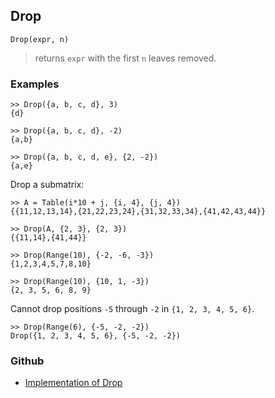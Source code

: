 ## Drop

```
Drop(expr, n)
```
> returns `expr` with the first `n` leaves removed.

### Examples

```
>> Drop({a, b, c, d}, 3)
{d}
 
>> Drop({a, b, c, d}, -2)
{a,b}
 
>> Drop({a, b, c, d, e}, {2, -2})
{a,e}
```

Drop a submatrix:

```
>> A = Table(i*10 + j, {i, 4}, {j, 4})
{{11,12,13,14},{21,22,23,24},{31,32,33,34},{41,42,43,44}}
 
>> Drop(A, {2, 3}, {2, 3})
{{11,14},{41,44}}
 
>> Drop(Range(10), {-2, -6, -3})
{1,2,3,4,5,7,8,10}
 
>> Drop(Range(10), {10, 1, -3})
{2, 3, 5, 6, 8, 9}
```

Cannot drop positions `-5` through `-2` in `{1, 2, 3, 4, 5, 6}`.

```
>> Drop(Range(6), {-5, -2, -2}) 
Drop({1, 2, 3, 4, 5, 6}, {-5, -2, -2})
```

### Github

* [Implementation of Drop](https://github.com/axkr/symja_android_library/blob/master/symja_android_library/matheclipse-core/src/main/java/org/matheclipse/core/builtin/ListFunctions.java#L2405) 
